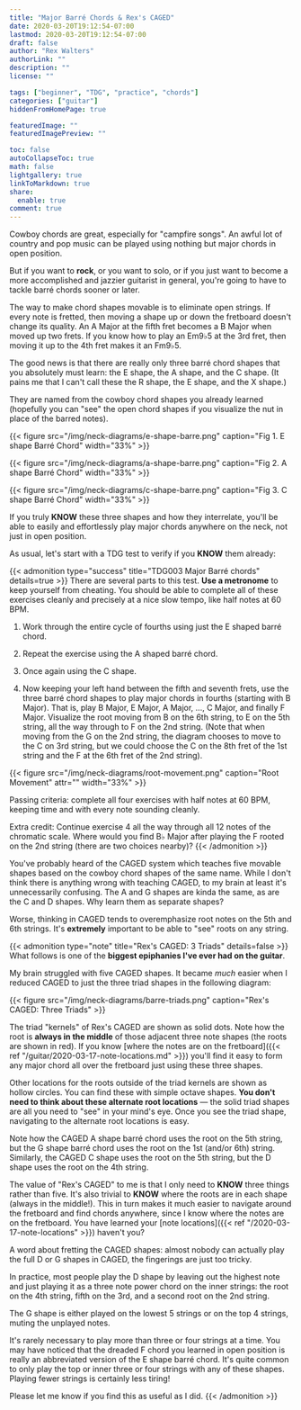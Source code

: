 ```yaml
---
title: "Major Barré Chords & Rex's CAGED"
date: 2020-03-20T19:12:54-07:00
lastmod: 2020-03-20T19:12:54-07:00
draft: false
author: "Rex Walters"
authorLink: ""
description: ""
license: ""

tags: ["beginner", "TDG", "practice", "chords"]
categories: ["guitar"]
hiddenFromHomePage: true

featuredImage: ""
featuredImagePreview: ""

toc: false
autoCollapseToc: true
math: false
lightgallery: true
linkToMarkdown: true
share:
  enable: true
comment: true
---
```


Cowboy chords are great, especially for "campfire songs". An awful lot of country and pop music can be played using nothing but major chords in open position.

But if you want to **rock**, or you want to solo, or if you just want to become a more accomplished and jazzier guitarist in general, you're going to have to tackle barré chords sooner or later.
<!--more-->

The way to make chord shapes movable is to eliminate open strings. If every note is fretted, then moving a shape up or down the fretboard doesn't change its quality. An A Major at the fifth fret becomes a B Major when moved up two frets. If you know how to play an Em9&flat;5 at the 3rd fret, then moving it up to the 4th fret makes it an  Fm9&flat;5.

The good news is that there are really only three barré chord shapes that you absolutely must learn: the E shape, the A shape, and the C shape. (It pains me that I can't call these the R shape, the E shape, and the X shape.)

They are named from the cowboy chord shapes you already learned (hopefully you can "see" the open chord shapes if you visualize the nut in place of the barred notes).

<a name="figure1"></a>
{{< figure src="/img/neck-diagrams/e-shape-barre.png" caption="Fig 1. E shape Barré Chord" width="33%" >}}

<a name="figure2"></a>
{{< figure src="/img/neck-diagrams/a-shape-barre.png" caption="Fig 2. A shape Barré Chord"  width="33%" >}}

<a name="figure3"></a>
{{< figure src="/img/neck-diagrams/c-shape-barre.png" caption="Fig 3. C shape Barré Chord" width="33%" >}}

If you truly **KNOW** these three shapes and how they interrelate, you'll be able to easily and effortlessly play major chords anywhere on the neck, not just in open position.

As usual, let's start with a TDG test to verify if you **KNOW** them already:

<a name="TDG003"></a>
{{< admonition type="success" title="TDG003 Major Barré chords" details=true >}}
There are several parts to this test. **Use a metronome** to keep yourself from cheating. You should be able to complete all of these exercises cleanly and precisely at a nice slow tempo, like half notes at 60 BPM.

1. Work through the entire cycle of fourths using just the E shaped barré chord.

2. Repeat the exercise using the A shaped barré chord.

3. Once again using the C shape.

4. Now keeping your left hand between the fifth and seventh frets, use the three barré chord shapes to play major chords in fourths (starting with B Major). That is, play B Major, E Major, A Major, ..., C Major, and finally F Major. Visualize the root moving from B on the 6th string, to E on the 5th string, all the way through to F on the 2nd string. (Note that when moving from the G on the 2nd string, the diagram chooses to move to the C on 3rd string, but we could choose the C on the 8th fret of the 1st string and the F at the 6th fret of the 2nd string).

{{< figure src="/img/neck-diagrams/root-movement.png" caption="Root Movement" attr="" width="33%" >}}

Passing criteria: complete all four exercises with half notes at 60 BPM, keeping time and with every note sounding cleanly.

Extra credit: Continue exercise 4 all the way through all 12 notes of the chromatic scale. Where would you find B&flat; Major after playing the F rooted on the 2nd string (there are two choices nearby)?
{{< /admonition >}}

You've probably heard of the CAGED system which teaches five movable shapes based on the cowboy chord shapes of the same name. While I don't think there is anything wrong with teaching CAGED, to my brain at least it's unnecessarily confusing. The A and G shapes are kinda the same, as are the C and D shapes. Why learn them as separate shapes?

Worse, thinking in CAGED tends to overemphasize root notes on the 5th and 6th strings. It's **extremely** important to be able to "see" roots on any string.

{{< admonition type="note" title="Rex's CAGED: 3 Triads" details=false >}}
What follows is one of the **biggest epiphanies I've ever had on the guitar**.

My brain struggled with five CAGED shapes. It became *much* easier when I reduced CAGED to just the three triad shapes in the following diagram:

{{< figure src="/img/neck-diagrams/barre-triads.png" caption="Rex's CAGED: Three Triads" >}}

The triad "kernels" of Rex's CAGED are shown as solid dots. Note how the root is **always in the middle** of those adjacent three note shapes (the roots are shown in red). If you know [where the notes are on the fretboard]({{< ref "/guitar/2020-03-17-note-locations.md" >}}) you'll find it easy to form any major chord all over the fretboard just using these three shapes.

Other locations for the roots outside of the triad kernels are shown as hollow circles. You can find these with simple octave shapes. **You don't need to think about these alternate root locations** &mdash; the solid triad shapes are all you need to "see" in your mind's eye. Once you see the triad shape, navigating to the alternate root locations is easy.

Note how the CAGED A shape barré chord uses the root on the 5th string, but the G shape barré chord uses the root on the 1st (and/or 6th) string. Similarly, the CAGED C shape uses the root on the 5th string, but the D shape uses the root on the 4th string.

The value of "Rex's CAGED" to me is that I only need to **KNOW** three things rather than five. It's also trivial to **KNOW** where the roots are in each shape (always in the middle!). This in turn makes it much easier to navigate around the fretboard and find chords anywhere, since I know where the notes are on the fretboard. You have learned your [note locations]({{< ref "/2020-03-17-note-locations" >}}) haven't you?

A word about fretting the CAGED shapes: almost nobody can actually play the full D or G shapes in CAGED, the fingerings are just too tricky.

In practice, most people play the D shape by leaving out the highest note and just playing it as a three note power chord on the inner strings: the root on the 4th string, fifth on the 3rd, and a second root on the 2nd string.

The G shape is either played on the lowest 5 strings or on the top 4 strings, muting the unplayed notes.

It's rarely necessary to play more than three or four strings at a time. You may have noticed that the dreaded F chord you learned in open position is really an abbreviated version of the E shape barré chord. It's quite common to only play the top or inner three or four strings with any of these shapes. Playing fewer strings is certainly less tiring!

Please let me know if you find this as useful as I did.
{{< /admonition >}}
